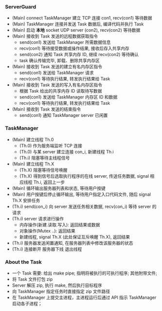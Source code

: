 ### ServerGuard
- (Main) connect TaskManager 建立 TCP 连接 con1, recv(con1) 等待数据
- (Main) TaskManager 连接并发送 Task 数据后, 编译代码并执行 Task
- (Main) 启动 **本地** socket UDP server (con2), recv(con2) 等待数据
- (Main) 接收到 Task 发送的远程数据获取指令
  - send(con1) 发送给 TaskManager 所需数据信息
  - recv(con1) 等待接受数据或操作结果, 接收后存入共享内存
  - send(con2) 通知 Task 共享内存 ID, 继续 recv(con2) 等待确认
  - task 确认传输完毕, 卸载、删除共享内存区
- (Main) 接收到 Task 发送的建立有名内存区指令
  - send(con1) 发送给 TaskManager 请求
  - recv(con1) 等待执行结果, 转发执行结果给 Task
- (Main) 接收到 Task 发送的写入有名内存区指令
  - 根据 Task 给出的共享内存 ID 读取待写数据
  - send(con1) 发送给 TaskManager 内存区 ID 和数据
  - recv(con1) 等待执行结果, 转发执行结果给 Task
- (Main) 接收到 Task 发送的结束指令
  - send(con1) 通知 TaskManager server 已闲置

### TaskManager
- (Main) 建立线程 Th.0
    - (Th.0) 作为服务端监听 TCP 连接
    - (Th.0) 与某 server 建立连接 con_i, 新建线程 Th.i
    - (Th.i) 阻塞等待主线程信号
- (Main) 建立线程 Th.X
    - (Th.X) 阻塞等待信号唤醒
    - (Th.X) 得到信号后选取执行程序的在线 server, 传送任务数据, signal 相应线程 Th.i, 返回上一步
- (Main) 循环输出服务器列表和状态, 等待用户按键
- (Main) 用户按键后停止循环输出, 等待用户指定入口代码文件, 随后 signal Th.X 安排任务
- (Th.i) send(con_i) 向 server 发送任务相关数据, recv(con_i) 等待 server 的请求
- (Th.i) server 请求进行操作
    - 内存操作(新建.读取.写入): 返回结果或数据
    - 对象操作(Mutex ..): 返回结果
    - 新建线程, signal Th.X (此处保证互斥唤醒 Th.X), 返回结果
- (Th.i) 服务器发送闲置通知, 在服务器列表中修改该服务器的状态
- (Th.i) 连接断开 服务器下线 退出线程

### About the Task
- 一个 Task 需要: 给出 make pipe; 指明将被执行的可执行程序; 其他附带文件;
- 将 Task 文件打包 zip
- Server 解压 zip, 执行 make, 然后执行目标程序
- 向 TaskManager 指定任务时直接指定 zip 文件路径
- 在 TaskManager 上提交主进程，主进程运行后通过 API 指示 TaskManager 启动各子进程；